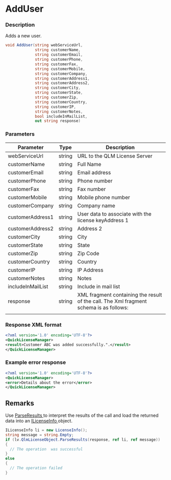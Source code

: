 # AddUser

### Description

Adds a new user.

```csharp
void AddUser(string webServiceUrl, 
             string customerName, 
             string customerEmail, 
             string customerPhone, 
             string customerFax, 
             string customerMobile, 
             string customerCompany, 
             string customerAddress1, 
             string customerAddress2, 
             string customerCity, 
             string customerState, 
             string customerZip, 
             string customerCountry, 
             string customerIP, 
             string customerNotes, 
             bool includeInMailList, 
             out string response)


```

### Parameters

| Parameter         |  Type  | Description                                                                            |
| ----------------- | :----: | -------------------------------------------------------------------------------------- |
| webServiceUrl     | string | URL to the QLM License Server                                                          |
| customerName      | string | Full Name                                                                              |
| customerEmail     | string | Email address                                                                          |
| customerPhone     | string | Phone number                                                                           |
| customerFax       | string | Fax number                                                                             |
| customerMobile    | string | Mobile phone number                                                                    |
| customerCompany   | string | Company name                                                                           |
| customerAddress1  | string | User data to associate with the license keyAddress 1                                   |
| customerAddress2  | string | Address 2                                                                              |
| customerCity      | string | City                                                                                   |
| customerState     | string | State                                                                                  |
| customerZip       | string | Zip Code                                                                               |
| customerCountry   | string | Country                                                                                |
| customerIP        | string | IP Address                                                                             |
| customerNotes     | string | Notes                                                                                  |
| includeInMailList | string | Include in mail list                                                                   |
| response          | string | XML fragment containing the result of the call. The Xml fragment schema is as follows: |
|                   |        |                                                                                        |

### Response XML format

```xml
<?xml version='1.0' encoding='UTF-8'?>
<QuickLicenseManager>
<result>Customer ABC was added successfully.".</result>
</QuickLicenseManager>
```

### Example error response

```xml
<?xml version='1.0' encoding='UTF-8'?>
<QuickLicenseManager>
<error>Details about the error</error>
</QuickLicenseManager>
```

## Remarks

Use [ParseResults ](../../iqlmcustomerinfo/methods/parseresults.md)to interpret the results of the call and load the returned data into an [ILicenseInfo ](../../ilicenseinfo/)object.

```csharp
ILicenseInfo li = new LicenseInfo();
string message = string.Empty;
if (lv.QlmLicenseObject.ParseResults(response, ref li, ref message))
{
  // The operation  was successful	
}
else
{
  // The operation failed
}
```
